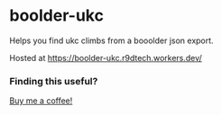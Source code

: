 # boolder-ukc

Helps you find ukc climbs from a booolder json export.

Hosted at https://boolder-ukc.r9dtech.workers.dev/

### Finding this useful?

[Buy me a coffee!](https://buymeacoffee.com/r9dtech)
